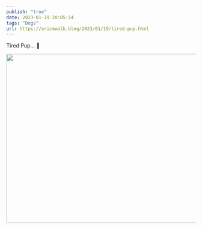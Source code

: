 ```yaml
---
publish: "true"
date: 2023-01-19 20:05:14
tags: "Dogs"
url: https://ericmwalk.blog/2023/01/19/tired-pup.html
---
```


Tired Pup… 🐶


<img src="uploads/2023/a060a703a2.jpg" width="600" height="450" alt="">
